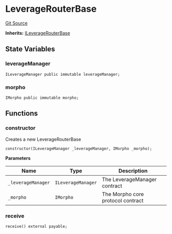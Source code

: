 # LeverageRouterBase
[Git Source](https://github.com/seamless-protocol/ilm-v2/blob/ca7af3bd8afb6a515c334e2f448f621a379dc94e/src/periphery/LeverageRouterBase.sol)

**Inherits:**
[ILeverageRouterBase](/src/interfaces/periphery/ILeverageRouterBase.sol/interface.ILeverageRouterBase.md)


## State Variables
### leverageManager

```solidity
ILeverageManager public immutable leverageManager;
```


### morpho

```solidity
IMorpho public immutable morpho;
```


## Functions
### constructor

Creates a new LeverageRouterBase


```solidity
constructor(ILeverageManager _leverageManager, IMorpho _morpho);
```
**Parameters**

|Name|Type|Description|
|----|----|-----------|
|`_leverageManager`|`ILeverageManager`|The LeverageManager contract|
|`_morpho`|`IMorpho`|The Morpho core protocol contract|


### receive


```solidity
receive() external payable;
```

